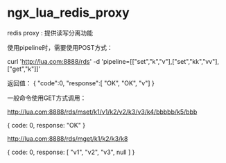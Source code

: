 # ngx_lua_redis_proxy

redis proxy : 提供读写分离功能

使用pipeline时，需要使用POST方式： 

curl 'http://lua.com:8888/rds' -d 'pipeline=[["set","k","v"],["set","kk","vv"],["get","k"]]'

返回值：
{
  "code":0,
  "response":[
    "OK",
    "OK",
    "v"]
}

一般命令使用GET方式调用：


http://lua.com:8888/rds/mset/k1/v1/k2/v2/k3/v3/k4/bbbbb/k5/bbb


{
  code: 0,
  response: "OK"
}



http://lua.com:8888/rds/mget/k1/k2/k3/k8


{
  code: 0,
  response: [
    "v1",
    "v2",
    "v3",
    null
  ]
}
